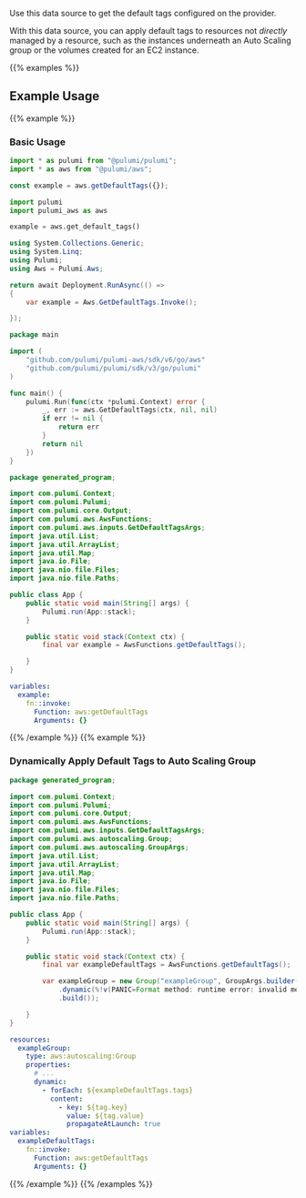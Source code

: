 Use this data source to get the default tags configured on the provider.

With this data source, you can apply default tags to resources not _directly_ managed by a resource, such as the instances underneath an Auto Scaling group or the volumes created for an EC2 instance.

{{% examples %}}
## Example Usage
{{% example %}}
### Basic Usage

```typescript
import * as pulumi from "@pulumi/pulumi";
import * as aws from "@pulumi/aws";

const example = aws.getDefaultTags({});
```
```python
import pulumi
import pulumi_aws as aws

example = aws.get_default_tags()
```
```csharp
using System.Collections.Generic;
using System.Linq;
using Pulumi;
using Aws = Pulumi.Aws;

return await Deployment.RunAsync(() => 
{
    var example = Aws.GetDefaultTags.Invoke();

});
```
```go
package main

import (
	"github.com/pulumi/pulumi-aws/sdk/v6/go/aws"
	"github.com/pulumi/pulumi/sdk/v3/go/pulumi"
)

func main() {
	pulumi.Run(func(ctx *pulumi.Context) error {
		_, err := aws.GetDefaultTags(ctx, nil, nil)
		if err != nil {
			return err
		}
		return nil
	})
}
```
```java
package generated_program;

import com.pulumi.Context;
import com.pulumi.Pulumi;
import com.pulumi.core.Output;
import com.pulumi.aws.AwsFunctions;
import com.pulumi.aws.inputs.GetDefaultTagsArgs;
import java.util.List;
import java.util.ArrayList;
import java.util.Map;
import java.io.File;
import java.nio.file.Files;
import java.nio.file.Paths;

public class App {
    public static void main(String[] args) {
        Pulumi.run(App::stack);
    }

    public static void stack(Context ctx) {
        final var example = AwsFunctions.getDefaultTags();

    }
}
```
```yaml
variables:
  example:
    fn::invoke:
      Function: aws:getDefaultTags
      Arguments: {}
```
{{% /example %}}
{{% example %}}
### Dynamically Apply Default Tags to Auto Scaling Group

```java
package generated_program;

import com.pulumi.Context;
import com.pulumi.Pulumi;
import com.pulumi.core.Output;
import com.pulumi.aws.AwsFunctions;
import com.pulumi.aws.inputs.GetDefaultTagsArgs;
import com.pulumi.aws.autoscaling.Group;
import com.pulumi.aws.autoscaling.GroupArgs;
import java.util.List;
import java.util.ArrayList;
import java.util.Map;
import java.io.File;
import java.nio.file.Files;
import java.nio.file.Paths;

public class App {
    public static void main(String[] args) {
        Pulumi.run(App::stack);
    }

    public static void stack(Context ctx) {
        final var exampleDefaultTags = AwsFunctions.getDefaultTags();

        var exampleGroup = new Group("exampleGroup", GroupArgs.builder()        
            .dynamic(%!v(PANIC=Format method: runtime error: invalid memory address or nil pointer dereference))
            .build());

    }
}
```
```yaml
resources:
  exampleGroup:
    type: aws:autoscaling:Group
    properties:
      # ...
      dynamic:
        - forEach: ${exampleDefaultTags.tags}
          content:
            - key: ${tag.key}
              value: ${tag.value}
              propagateAtLaunch: true
variables:
  exampleDefaultTags:
    fn::invoke:
      Function: aws:getDefaultTags
      Arguments: {}
```
{{% /example %}}
{{% /examples %}}